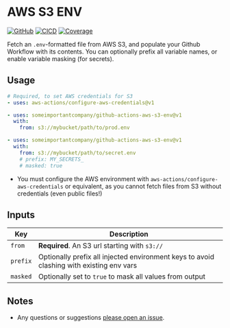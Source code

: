 # AWS S3 ENV

[![GitHub](https://badge.fury.io/gh/someimportantcompany%2Fgithub-actions-aws-s3-env.svg)](https://github.com/someimportantcompany/github-actions-aws-s3-env)
[![CICD](https://github.com/someimportantcompany/github-actions-aws-s3-env/workflows/CI/badge.svg?branch=master&event=push)](https://github.com/someimportantcompany/github-actions-aws-s3-env/actions?query=workflow%3ACI)
[![Coverage](https://coveralls.io/repos/github/someimportantcompany/github-actions-aws-s3-env/badge.svg)](https://coveralls.io/github/someimportantcompany/github-actions-aws-s3-env)

Fetch an `.env`-formatted file from AWS S3, and populate your Github Workflow with its contents. You can optionally prefix all variable names, or enable variable masking (for secrets).

## Usage

```yml
# Required, to set AWS credentials for S3
- uses: aws-actions/configure-aws-credentials@v1

- uses: someimportantcompany/github-actions-aws-s3-env@v1
  with:
    from: s3://mybucket/path/to/prod.env

- uses: someimportantcompany/github-actions-aws-s3-env@v1
  with:
    from: s3://mybucket/path/to/secret.env
    # prefix: MY_SECRETS_
    # masked: true
```

- You must configure the AWS environment with `aws-actions/configure-aws-credentials` or equivalent, as you cannot fetch files from S3 without credentials (even public files!)

## Inputs

Key | Description
---- | ----
`from` | **Required**. An S3 url starting with `s3://`
`prefix` | Optionally prefix all injected environment keys to avoid clashing with existing env vars
`masked` | Optionally set to `true` to mask all values from output

## Notes

- Any questions or suggestions [please open an issue](https://github.com/someimportantcompany/github-actions-aws-s3-env/issues).
